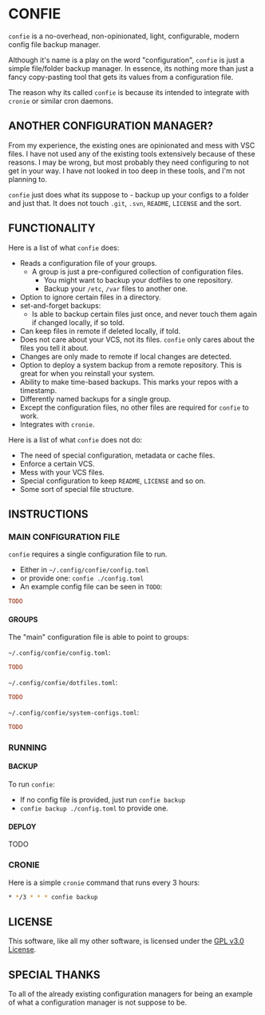# CONFIE

`confie` is a no-overhead, non-opinionated, light, configurable, modern config
file backup manager.

Although it's name is a play on the word "configuration", `confie` is just a
simple file/folder backup manager. In essence, its nothing more than just a
fancy copy-pasting tool that gets its values from a configuration file.

The reason why its called `confie` is because its intended to integrate with
`cronie` or similar cron daemons.

## ANOTHER CONFIGURATION MANAGER?

From my experience, the existing ones are opinionated and mess with VSC files.
I have not used any of the existing tools extensively because of these reasons.
I may be wrong, but most probably they need configuring to not get in your way.
I have not looked in too deep in these tools, and I'm not planning to.

`confie` just does what its suppose to - backup up your configs to a folder and
just that. It does not touch `.git`, `.svn`, `README`, `LICENSE` and the sort.

## FUNCTIONALITY

Here is a list of what `confie` does:

- Reads a configuration file of your groups.
  - A group is just a pre-configured collection of configuration files.
    - You might want to backup your dotfiles to one repository.
    - Backup your `/etc`, `/var` files to another one.
- Option to ignore certain files in a directory.
- set-and-forget backups:
  - Is able to backup certain files just once, and never touch them again if
    changed locally, if so told.
- Can keep files in remote if deleted locally, if told.
- Does not care about your VCS, not its files. `confie` only cares about the
  files you tell it about.
- Changes are only made to remote if local changes are detected.
- Option to deploy a system backup from a remote repository. This is great for
  when you reinstall your system.
- Ability to make time-based backups. This marks your repos with a timestamp.
- Differently named backups for a single group.
- Except the configuration files, no other files are required for `confie` to
  work.
- Integrates with `cronie`.

Here is a list of what `confie` does not do:

- The need of special configuration, metadata or cache files.
- Enforce a certain VCS.
- Mess with your VCS files.
- Special configuration to keep `README`, `LICENSE` and so on.
- Some sort of special file structure.

## INSTRUCTIONS

### MAIN CONFIGURATION FILE

`confie` requires a single configuration file to run.

- Either in `~/.config/confie/config.toml`
- or provide one: `confie ./config.toml`
- An example config file can be seen in `TODO`:

```toml
TODO
```

#### GROUPS

The "main" configuration file is able to point to groups:

`~/.config/confie/config.toml`:

```toml
TODO
```

`~/.config/confie/dotfiles.toml`:

```toml
TODO
```

`~/.config/confie/system-configs.toml`:

```toml
TODO
```

### RUNNING

#### BACKUP

To run `confie`:

- If no config file is provided, just run `confie backup`
- `confie backup ./config.toml` to provide one.

#### DEPLOY

TODO

### CRONIE

Here is a simple `cronie` command that runs every 3 hours:

```sh
* */3 * * * confie backup
```

## LICENSE

This software, like all my other software, is licensed under the [GPL v3.0 License](https://www.gnu.org/licenses/gpl-3.0.en.html).

## SPECIAL THANKS

To all of the already existing configuration managers for being an example of
what a configuration manager is not suppose to be.
